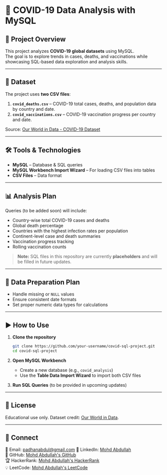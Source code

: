 # 🦠 COVID-19 Data Analysis with MySQL

## 📌 Project Overview
This project analyzes **COVID-19 global datasets** using MySQL.  
The goal is to explore trends in cases, deaths, and vaccinations while showcasing SQL-based data exploration and analysis skills.

---

## 📂 Dataset
The project uses **two CSV files**:

1. **`covid_deaths.csv`** – COVID-19 total cases, deaths, and population data by country and date.
2. **`covid_vaccinations.csv`** – COVID-19 vaccination progress per country and date.

Source: [Our World in Data - COVID-19 Dataset](https://ourworldindata.org/covid-deaths)

---

## 🛠️ Tools & Technologies
- **MySQL** – Database & SQL queries
- **MySQL Workbench Import Wizard** – For loading CSV files into tables
- **CSV Files** – Data format

---

## 📊 Analysis Plan
Queries (to be added soon) will include:
- Country-wise total COVID-19 cases and deaths
- Global death percentage
- Countries with the highest infection rates per population
- Continent-level case and death summaries
- Vaccination progress tracking
- Rolling vaccination counts

> **Note:** SQL files in this repository are currently **placeholders** and will be filled in future updates.

---

## 🧹 Data Preparation Plan
- Handle missing or `NULL` values
- Ensure consistent date formats
- Set proper numeric data types for calculations

---

## ▶️ How to Use
1. **Clone the repository**
    ```bash
    git clone https://github.com/your-username/covid-sql-project.git
    cd covid-sql-project
    ```

2. **Open MySQL Workbench**  
   - Create a new database (e.g., `covid_analysis`)
   - Use the **Table Data Import Wizard** to import both CSV files

3. **Run SQL Queries** (to be provided in upcoming updates)

---

## 📜 License
Educational use only. Dataset credit: [Our World in Data](https://ourworldindata.org/covid-deaths).

---

## 🤝 Connect
📧 Email: padhanabdul@gmail.com
💼 LinkedIn: [Mohd Abdullah](https://www.linkedin.com/in/mohd-abdullah-783073244/)  
📂 GitHub: [Mohd Abdullah's GitHub](https://github.com/Abdulgour)  
🏆 HackerRank: [Mohd Abdullah's HackerRank](https://www.hackerrank.com/profile/padhanabdul)  
💡 LeetCode: [Mohd Abdullah's LeetCode](https://leetcode.com/u/abdulgour/)

